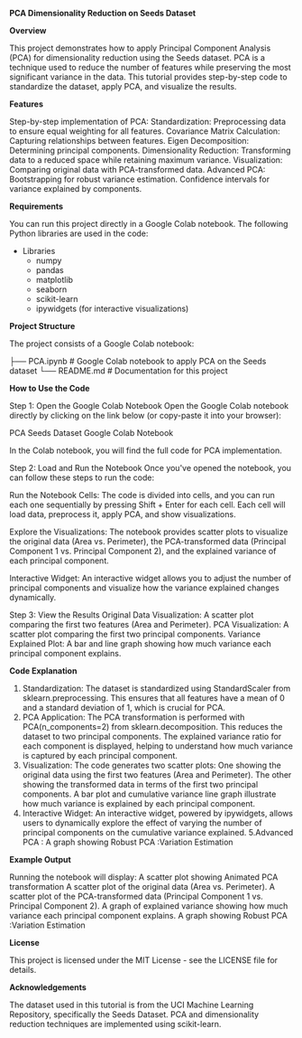 **PCA Dimensionality Reduction on Seeds Dataset**

**Overview**

This project demonstrates how to apply Principal Component Analysis (PCA) for dimensionality reduction using the Seeds dataset. PCA is a technique used to reduce the number of features while preserving the most significant variance in the data. This tutorial provides step-by-step code to standardize the dataset, apply PCA, and visualize the results.

**Features**

Step-by-step implementation of PCA:
Standardization: Preprocessing data to ensure equal weighting for all features.
Covariance Matrix Calculation: Capturing relationships between features.
Eigen Decomposition: Determining principal components.
Dimensionality Reduction: Transforming data to a reduced space while retaining maximum variance.
Visualization: Comparing original data with PCA-transformed data.
Advanced PCA:
Bootstrapping for robust variance estimation.
Confidence intervals for variance explained by components.

**Requirements**

You can run this project directly in a Google Colab notebook. The following Python libraries are used in the code:
* Libraries
  * numpy
  * pandas
  * matplotlib
  * seaborn
  * scikit-learn
  * ipywidgets (for interactive visualizations)
    
**Project Structure**

The project consists of a Google Colab notebook:

├── PCA.ipynb    # Google Colab notebook to apply PCA on the Seeds dataset
└── README.md                  # Documentation for this project

**How to Use the Code**

Step 1: Open the Google Colab Notebook
Open the Google Colab notebook directly by clicking on the link below (or copy-paste it into your browser):

PCA Seeds Dataset Google Colab Notebook

In the Colab notebook, you will find the full code for PCA implementation.

Step 2: Load and Run the Notebook
Once you've opened the notebook, you can follow these steps to run the code:

Run the Notebook Cells: The code is divided into cells, and you can run each one sequentially by pressing Shift + Enter for each cell. Each cell will load data, preprocess it, apply PCA, and show visualizations.

Explore the Visualizations: The notebook provides scatter plots to visualize the original data (Area vs. Perimeter), the PCA-transformed data (Principal Component 1 vs. Principal Component 2), and the explained variance of each principal component.

Interactive Widget: An interactive widget allows you to adjust the number of principal components and visualize how the variance explained changes dynamically.

Step 3: View the Results
Original Data Visualization: A scatter plot comparing the first two features (Area and Perimeter).
PCA Visualization: A scatter plot comparing the first two principal components.
Variance Explained Plot: A bar and line graph showing how much variance each principal component explains.

**Code Explanation**

1. Standardization:
The dataset is standardized using StandardScaler from sklearn.preprocessing. This ensures that all features have a mean of 0 and a standard deviation of 1, which is crucial for PCA.
2. PCA Application:
The PCA transformation is performed with PCA(n_components=2) from sklearn.decomposition. This reduces the dataset to two principal components.
The explained variance ratio for each component is displayed, helping to understand how much variance is captured by each principal component.
3. Visualization:
The code generates two scatter plots:
One showing the original data using the first two features (Area and Perimeter).
The other showing the transformed data in terms of the first two principal components.
A bar plot and cumulative variance line graph illustrate how much variance is explained by each principal component.
4. Interactive Widget:
An interactive widget, powered by ipywidgets, allows users to dynamically explore the effect of varying the number of principal components on the cumulative variance explained.
5.Advanced PCA :
A graph showing Robust PCA :Variation Estimation

**Example Output**

Running the notebook will display:
A scatter plot showing Animated PCA transformation
A scatter plot of the original data (Area vs. Perimeter).
A scatter plot of the PCA-transformed data (Principal Component 1 vs. Principal Component 2).
A graph of explained variance showing how much variance each principal component explains.
A graph showing Robust PCA :Variation Estimation

**License**

This project is licensed under the MIT License - see the LICENSE file for details.

**Acknowledgements**

The dataset used in this tutorial is from the UCI Machine Learning Repository, specifically the Seeds Dataset.
PCA and dimensionality reduction techniques are implemented using scikit-learn.

